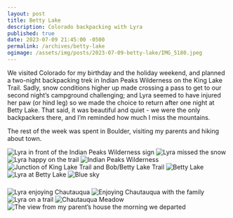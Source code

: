 ```yaml
---
layout: post
title: Betty Lake
description: Colorado backpacking with Lyra
published: true
date: 2023-07-09 21:45:00 -0500
permalink: /archives/betty-lake
ogimage: /assets/img/posts/2023-07-09-betty-lake/IMG_5180.jpeg
---
```

We visited Colorado for my birthday and the holiday weekend, and planned a two-night backpacking trek in Indian Peaks Wilderness on the King Lake Trail. Sadly, snow conditions higher up made crossing a pass to get to our second night’s campground challenging; and Lyra seemed to have injured her paw (or hind leg) so we made the choice to return after one night at Betty Lake. That said, it was beautiful and quiet - we were the only backpackers there, and I’m reminded how much I miss the mountains.

The rest of the week was spent in Boulder, visiting my parents and hiking about town.

![Lyra in front of the Indian Peaks Wilderness sign][4]
![Lyra missed the snow][5]
![Lyra happy on the trail][6]
![Indian Peaks Wilderness][7]
![Junction of King Lake Trail and Bob/Betty Lake Trail][8]
![Betty Lake][9]
![Lyra at Betty Lake][10]
![Blue sky][11]

###

![Lyra enjoying Chautauqua][1]
![Enjoying Chautauqua with the family][2]
![Lyra on a trail][3]
![Chautauqua Meadow][12]
![The view from my parent’s house the morning we departed][13]

[1]: /assets/img/posts/2023-07-09-betty-lake/IMG_5054.jpeg
[2]: /assets/img/posts/2023-07-09-betty-lake/IMG_5072.jpeg
[3]: /assets/img/posts/2023-07-09-betty-lake/IMG_5074.jpeg
[4]: /assets/img/posts/2023-07-09-betty-lake/IMG_5093.jpeg
[5]: /assets/img/posts/2023-07-09-betty-lake/IMG_5103.jpeg
[6]: /assets/img/posts/2023-07-09-betty-lake/IMG_5139.jpeg
[7]: /assets/img/posts/2023-07-09-betty-lake/IMG_5159.jpeg
[8]: /assets/img/posts/2023-07-09-betty-lake/IMG_5163.jpeg
[9]: /assets/img/posts/2023-07-09-betty-lake/IMG_5175.jpeg
[10]: /assets/img/posts/2023-07-09-betty-lake/IMG_5180.jpeg
[11]: /assets/img/posts/2023-07-09-betty-lake/IMG_5263.jpeg
[12]: /assets/img/posts/2023-07-09-betty-lake/IMG_5347.jpeg
[13]: /assets/img/posts/2023-07-09-betty-lake/IMG_5407.jpeg
